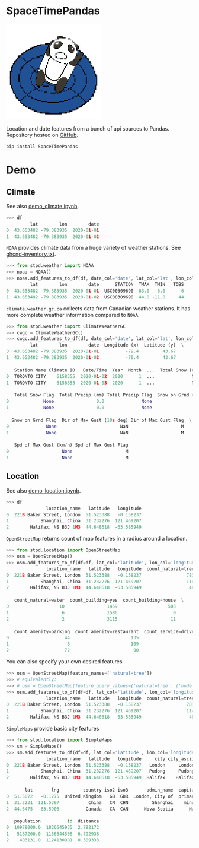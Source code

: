 # SpaceTimePandas
![icon](SpaceTimePandas.png)

Location and date features from a bunch of api sources to Pandas.
Repository hosted on [GitHub](https://github.com/tianle91/SpaceTimePandas).

```
pip install SpaceTimePandas
```

# Demo

## Climate
See also [demo_climate.ipynb](demo_climate.ipynb).
```python
>>> df
         lat        lon        date
0  43.653482 -79.383935  2020-01-01
1  43.653482 -79.383935  2020-01-02
```

`NOAA` provides climate data from a huge variety of weather stations.
See [ghcnd-inventory.txt](https://www1.ncdc.noaa.gov/pub/data/ghcn/daily/ghcnd-inventory.txt).
```python
>>> from stpd.weather import NOAA
>>> noaa = NOAA()
>>> noaa.add_features_to_df(df, date_col='date', lat_col='lat', lon_col='lon')
         lat        lon        date      STATION  TMAX  TMIN   TOBS
0  43.653482 -79.383935  2020-01-01  USC00309690  83.0  -6.0     -6
1  43.653482 -79.383935  2020-01-02  USC00309690  44.0 -11.0     44
```

`climate.weather.gc.ca` collects data from Canadian weather stations.
It has more complete weather information compared to `NOAA`.
```python
>>> from stpd.weather import ClimateWeatherGC
>>> cwgc = ClimateWeatherGC()
>>> cwgc.add_features_to_df(df, date_col='date', lat_col='lat', lon_col='lon')
         lat        lon        date  Longitude (x)  Latitude (y)  \
0  43.653482 -79.383935  2020-01-01          -79.4         43.67   
1  43.653482 -79.383935  2020-01-02          -79.4         43.67   

   Station Name Climate ID   Date/Time  Year  Month  ...  Total Snow (cm)  \
0  TORONTO CITY    6158355  2020-01-02  2020      1  ...              NaN   
1  TORONTO CITY    6158355  2020-01-03  2020      1  ...              NaN   

   Total Snow Flag  Total Precip (mm) Total Precip Flag  Snow on Grnd (cm)  \
0             None                0.0              None                1.0   
1             None                0.0              None                1.0   

  Snow on Grnd Flag  Dir of Max Gust (10s deg) Dir of Max Gust Flag  \
0              None                        NaN                    M   
1              None                        NaN                    M   

   Spd of Max Gust (km/h) Spd of Max Gust Flag  
0                    None                    M  
1                    None                    M  
```

## Location
See also [demo_location.ipynb](demo_location.ipynb).
```python
>>> df
               location_name   latitude   longitude
0  221B Baker Street, London  51.523388   -0.158237
1            Shanghai, China  31.232276  121.469207
2        Halifax, NS B3J 1M3  44.648618  -63.585949
```

`OpenStreetMap` returns count of map features in a radius around a location.
```python
>>> from stpd.location import OpenStreetMap
>>> osm = OpenStreetMap()
>>> osm.add_features_to_df(df=df, lat_col='latitude', lon_col='longitude')
               location_name   latitude   longitude  count_natural=tree  \
0  221B Baker Street, London  51.523388   -0.158237                 783   
1            Shanghai, China  31.232276  121.469207                 114   
2        Halifax, NS B3J 1M3  44.648618  -63.585949                  48   

   count_natural=water  count_building=yes  count_building=house  \
0                   10                1459                   503   
1                    6                1586                     0   
2                    2                3115                    11   

   count_amenity=parking  count_amenity=restaurant  count_service=driveway  
0                     44                       135                      67  
1                      8                       109                       9  
2                     72                        90                      74  
```
You can also specify your own desired features
```python
>>> osm = OpenStreetMap(feature_names=['natural=tree'])
>>> # equivalently:
>>> # osm = OpenStreetMap(feature_query_values={'natural=tree': ('node', '"natural"="tree"')})
>>> osm.add_features_to_df(df=df, lat_col='latitude', lon_col='longitude')
               location_name   latitude   longitude  count_natural=tree
0  221B Baker Street, London  51.523388   -0.158237                 783
1            Shanghai, China  31.232276  121.469207                 114
2        Halifax, NS B3J 1M3  44.648618  -63.585949                  48
```

`SimpleMaps` provide basic city features
```python
>>> from stpd.location import SimpleMaps
>>> sm = SimpleMaps()
>>> sm.add_features_to_df(df=df, lat_col='latitude', lon_col='longitude')
               location_name   latitude   longitude     city city_ascii  \
0  221B Baker Street, London  51.523388   -0.158237   London     London   
1            Shanghai, China  31.232276  121.469207   Pudong     Pudong   
2        Halifax, NS B3J 1M3  44.648618  -63.585949  Halifax    Halifax   

       lat       lng         country iso2 iso3       admin_name  capital  \
0  51.5072   -0.1275  United Kingdom   GB  GBR  London, City of  primary   
1  31.2231  121.5397           China   CN  CHN         Shanghai    minor   
2  44.6475  -63.5906          Canada   CA  CAN      Nova Scotia      NaN   

   population          id  distance  
0  10979000.0  1826645935  2.792172  
1   5187200.0  1156644508  6.792938  
2    403131.0  1124130981  0.389333  
```
